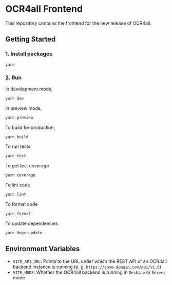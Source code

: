 # OCR4all Frontend
This repository contains the frontend for the new release of OCR4all.

## Getting Started

### 1. Install packages

```bash
yarn
```

### 2. Run

In development mode,

```bash
yarn dev
```

In preview mode,

```bash
yarn preview
```

To build for production,

```bash
yarn build
```

To run tests

```bash
yarn test
```

To get test coverage

```bash
yarn coverage
```

To lint code

```bash
yarn lint
```

To format code

```bash
yarn format
```

To update dependencies

```bash
yarn deps:update
```

## Environment Variables
- `VITE_API_URL`: Points to the URL under which the REST API of an OCR4all backend instance is running (e. g. `https://some-domain.com/api/v1.0`)
- `VITE_MODE`: Whether the OCR4all backend is running in `Desktop` or `Server` mode